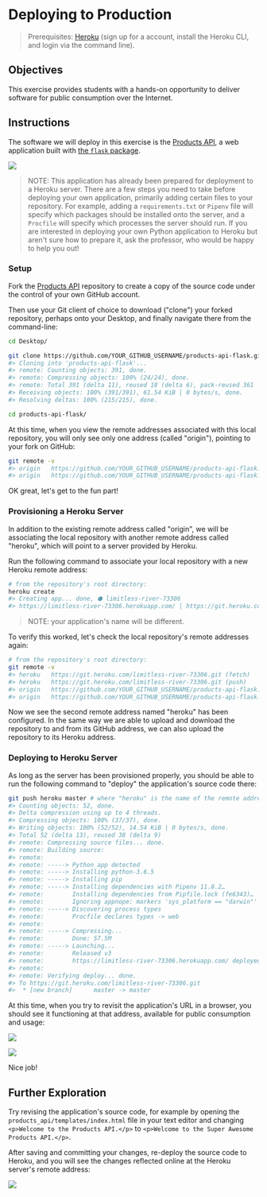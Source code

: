# Deploying to Production

> Prerequisites: [Heroku](/notes/hardware/heroku.md) (sign up for a account, install the Heroku CLI, and login via the command line).

## Objectives

This exercise provides students with a hands-on opportunity to deliver software for public consumption over the Internet.

## Instructions

The software we will deploy in this exercise is the [Products API](https://github.com/prof-rossetti/products-api-flask), a web application built with [the `flask` package](/notes/programming-languages/python/packages/flask.md).

![](img/running-in-development.png)

> NOTE: This application has already been prepared for deployment to a Heroku server. There are a few steps you need to take before deploying your own application, primarily adding certain files to your repository. For example, adding a `requirements.txt` or `Pipenv` file will specify which packages should be installed onto the server, and a `Procfile` will specify which processes the server should run. If you are interested in deploying your own Python application to Heroku but aren't sure how to prepare it, ask the professor, who would be happy to help you out!

### Setup

Fork the [Products API](https://github.com/prof-rossetti/products-api-flask) repository to create a copy of the source code under the control of your own GitHub account.

Then use your Git client of choice to download ("clone") your forked repository, perhaps onto your Desktop, and finally navigate there from the command-line:

```sh
cd Desktop/

git clone https://github.com/YOUR_GITHUB_USERNAME/products-api-flask.git # where YOUR_GITHUB_USERNAME is your GitHub username
#> Cloning into 'products-api-flask'...
#> remote: Counting objects: 391, done.
#> remote: Compressing objects: 100% (24/24), done.
#> remote: Total 391 (delta 11), reused 18 (delta 6), pack-reused 361
#> Receiving objects: 100% (391/391), 61.54 KiB | 0 bytes/s, done.
#> Resolving deltas: 100% (215/215), done.

cd products-api-flask/
```

At this time, when you view the remote addresses associated with this local repository, you will only see only one address (called "origin"), pointing to your fork on GitHub:

```sh
git remote -v
#> origin	https://github.com/YOUR_GITHUB_USERNAME/products-api-flask.git (fetch)
#> origin	https://github.com/YOUR_GITHUB_USERNAME/products-api-flask.git (push)
```

OK great, let's get to the fun part!

### Provisioning a Heroku Server

In addition to the existing remote address called "origin", we will be associating the local repository with another remote address called "heroku", which will point to a server provided by Heroku.

Run the following command to associate your local repository with a new Heroku remote address:

```sh
# from the repository's root directory:
heroku create
#> Creating app... done, ⬢ limitless-river-73306
#> https://limitless-river-73306.herokuapp.com/ | https://git.heroku.com/limitless-river-73306.git
```

> NOTE: your application's name will be different.

To verify this worked, let's check the local repository's remote addresses again:

```sh
# from the repository's root directory:
git remote -v
#> heroku	https://git.heroku.com/limitless-river-73306.git (fetch)
#> heroku	https://git.heroku.com/limitless-river-73306.git (push)
#> origin	https://github.com/YOUR_GITHUB_USERNAME/products-api-flask.git (fetch)
#> origin	https://github.com/YOUR_GITHUB_USERNAME/products-api-flask.git (push)
```

Now we see the second remote address named "heroku" has been configured. In the same way we are able to upload and download the repository to and from its GitHub address, we can also upload the repository to its Heroku address.

### Deploying to Heroku Server

As long as the server has been provisioned properly, you should be able to run the following command to "deploy" the application's source code there:

```sh
git push heroku master # where "heroku" is the name of the remote address to deploy to, and "master" is the name of the branch (or version) to deploy there
#> Counting objects: 52, done.
#> Delta compression using up to 4 threads.
#> Compressing objects: 100% (37/37), done.
#> Writing objects: 100% (52/52), 14.54 KiB | 0 bytes/s, done.
#> Total 52 (delta 13), reused 38 (delta 9)
#> remote: Compressing source files... done.
#> remote: Building source:
#> remote:
#> remote: -----> Python app detected
#> remote: -----> Installing python-3.6.5
#> remote: -----> Installing pip
#> remote: -----> Installing dependencies with Pipenv 11.8.2…
#> remote:        Installing dependencies from Pipfile.lock (fe6343)…
#> remote:        Ignoring appnope: markers 'sys_platform == "darwin"' don't match your environment
#> remote: -----> Discovering process types
#> remote:        Procfile declares types -> web
#> remote:
#> remote: -----> Compressing...
#> remote:        Done: 57.5M
#> remote: -----> Launching...
#> remote:        Released v3
#> remote:        https://limitless-river-73306.herokuapp.com/ deployed to Heroku
#> remote:
#> remote: Verifying deploy... done.
#> To https://git.heroku.com/limitless-river-73306.git
#>  * [new branch]      master -> master
```

At this time, when you try to revisit the application's URL in a browser, you should see it functioning at that address, available for public consumption and usage:

![](img/running-in-production.png)

![](img/running-in-production-list-products.png)

Nice job!

## Further Exploration

Try revising the application's source code, for example by opening the `products_api/templates/index.html` file in your text editor and changing `<p>Welcome to the Products API.</p>` to `<p>Welcome to the Super Awesome Products API.</p>`.

After saving and committing your changes, re-deploy the source code to Heroku, and you will see the changes reflected online at the Heroku server's remote address:


![](img/running-in-production-revised.png)
